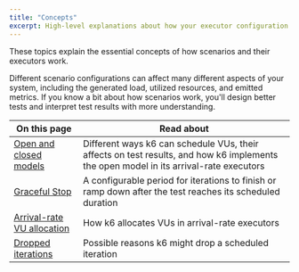 ```yaml
---
title: "Concepts"
excerpt: High-level explanations about how your executor configuration can change the test execution and test results
---
```


These topics explain the essential concepts of how scenarios and their executors work.

Different scenario configurations can affect many different aspects of your system,
including the generated load, utilized resources, and emitted metrics.
If you know a bit about how scenarios work, you'll design better tests and interpret test results with more understanding.

| On this page                                                                           | Read about                                                                                                                            |
|----------------------------------------------------------------------------------------|---------------------------------------------------------------------------------------------------------------------------------------|
| [Open and closed models](/using-k6/scenarios/concepts/open-vs-closed/)                 | Different ways k6 can schedule VUs, their affects on test results, and how k6 implements the open model in its arrival-rate executors |
| [Graceful Stop](/using-k6/scenarios/concepts/graceful-stop)                            | A configurable period for iterations to finish or ramp down after the test reaches its scheduled duration                             |
| [Arrival-rate VU allocation](/using-k6/scenarios/concepts/arrival-rate-vu-allocation/) | How k6 allocates VUs in arrival-rate executors                                                                                        |
| [Dropped iterations](/using-k6/scenarios/concepts/dropped-iterations/)                 | Possible reasons k6 might drop a scheduled iteration                                                                                  |


